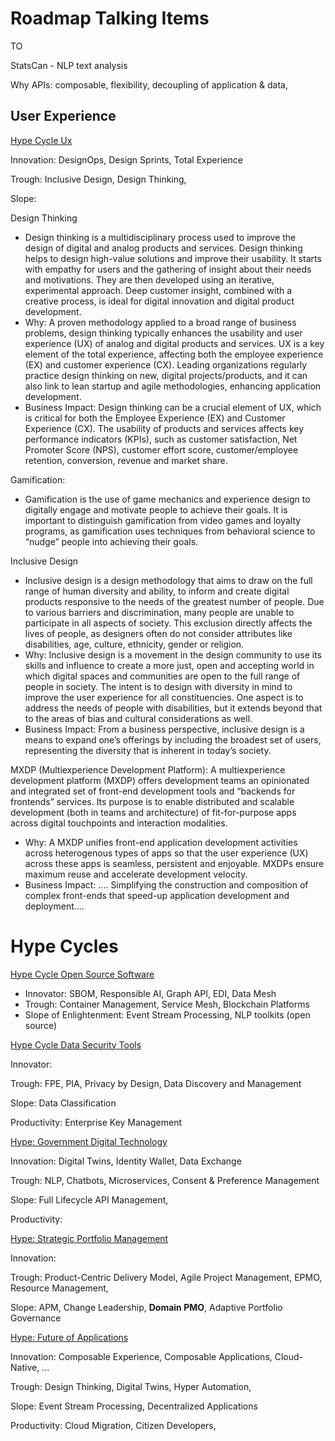 # Roadmap Talking Items

TO

StatsCan - NLP text analysis

Why APIs:  composable, flexibility, decoupling of application & data, 

## User Experience

[Hype Cycle Ux](https://www.gartner.com/interactive/hc/4016712?ref=solrAll&refval=347074256)

Innovation: DesignOps, Design Sprints, Total Experience

Trough: Inclusive Design, Design Thinking, 

Slope: 



Design Thinking

- Design thinking is a multidisciplinary process used to improve the design of digital and analog products and services. Design thinking helps to design high-value solutions and improve their usability. It starts with empathy for users and the gathering of insight about their needs and motivations. They are then developed using an iterative, experimental approach. Deep customer insight, combined with a creative process, is ideal for digital innovation and digital product development.
- Why: A proven methodology applied to a broad range of business problems, design thinking typically enhances the usability and user experience (UX) of analog and digital products and services. UX is a key element of the total experience, affecting both the employee experience (EX) and customer experience (CX). Leading organizations regularly practice design thinking on new, digital projects/products, and it can also link to lean startup and agile methodologies, enhancing application development.
- Business Impact: Design thinking can be a crucial element of UX, which is critical for both the Employee Experience (EX) and Customer Experience (CX). The usability of products and services affects key performance indicators (KPIs), such as customer satisfaction, Net Promoter Score (NPS), customer effort score, customer/employee retention, conversion, revenue and market share.

Gamification:

- Gamification is the use of game mechanics and experience design to digitally engage and
  motivate people to achieve their goals. It is important to distinguish gamification from
  video games and loyalty programs, as gamification uses techniques from behavioral
  science to “nudge” people into achieving their goals.

Inclusive Design

- Inclusive design is a design methodology that aims to draw on the full range of human diversity and ability, to inform and create digital products responsive to the needs of the greatest number of people. Due to various barriers and discrimination, many people are unable to participate in all aspects of society. This exclusion directly affects the lives of people, as designers often do not consider attributes like disabilities, age, culture, ethnicity, gender or religion.
- Why: Inclusive design is a movement in the design community to use its skills and influence to create a more just, open and accepting world in which digital spaces and communities are open to the full range of people in society. The intent is to design with diversity in mind to improve the user experience for all constituencies. One aspect is to address the needs of people with disabilities, but it extends beyond that to the areas of bias and cultural considerations as well.
- Business Impact: From a business perspective, inclusive design is a means to expand one’s offerings by including the broadest set of users, representing the diversity that is inherent in today’s society.

MXDP (Multiexperience Development Platform): A multiexperience development platform (MXDP) offers development teams an opinionated and integrated set of front-end development tools and “backends for frontends” services. Its purpose is to enable distributed and scalable development (both in teams and architecture) of fit-for-purpose apps across digital touchpoints and interaction modalities.

- Why: A MXDP unifies front-end application development activities across heterogenous types of apps so that the user experience (UX) across these apps is seamless, persistent and enjoyable. MXDPs ensure maximum reuse and accelerate development velocity.
- Business Impact: .... Simplifying the construction and composition of complex front-ends that speed-up application development and deployment....

# Hype Cycles

[Hype Cycle Open Source Software](https://www.gartner.com/interactive/hc/4016721?ref=explorehc)

- Innovator: SBOM, Responsible AI, Graph API, EDI, Data Mesh
- Trough: Container Management, Service Mesh, Blockchain Platforms
- Slope of Enlightenment:  Event Stream Processing, NLP toolkits (open source)

[Hype Cycle Data Security Tools](https://www.gartner.com/interactive/hc/4017303?ref=explorehc)

Innovator:

Trough: FPE, PIA, Privacy by Design, Data Discovery and Management

Slope: Data Classification

Productivity: Enterprise Key Management

[Hype: Government Digital Technology](https://www.gartner.com/interactive/hc/4003864?ref=explorehc)

Innovation: Digital Twins, Identity Wallet, Data Exchange

Trough: NLP, Chatbots, Microservices, Consent & Preference Management

Slope:  Full Lifecycle API Management, 

Productivity:

[Hype: Strategic Portfolio Management](https://www.gartner.com/interactive/hc/4016941?ref=explorehc)

Innovation:

Trough: Product-Centric Delivery Model, Agile Project Management, EPMO, Resource Management, 

Slope: APM, Change Leadership, **Domain PMO**, Adaptive Portfolio Governance

[Hype: Future of Applications](https://www.gartner.com/interactive/hc/4016941?ref=explorehc)

Innovation: Composable Experience, Composable Applications, Cloud-Native, ...

Trough: Design Thinking, Digital Twins, Hyper Automation, 

Slope: Event Stream Processing, Decentralized Applications

Productivity: Cloud Migration, Citizen Developers, 





 